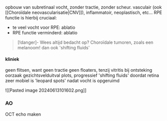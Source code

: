 opbouw van subretinaal vocht, zonder tractie, zonder scheur.
vasculair (ook [[Choroïdale neovascularisatie|CNV]]), inflammatoir, neoplastisch, etc...
RPE functie is hierbij cruciaal:
- te veel vocht voor RPE: ablatio
- RPE functie verminderd: ablatio

> [!danger]-  Wees altijd bedacht op?
> Choroïdale tumoren, zoals een melanoom!
> dan ook 'shifting fluids'

#### kliniek
geen flitsen, want geen tractie
geen floaters, tenzij vitritis bij ontsteking oorzaak
gezichtsvelduitval plots, progressief
'shifting fluids' doordat retina zeer mobiel is
'leopard spots' nadat vocht is opgeruimd

![[Pasted image 20240613101602.png]]

### AO
OCT
echo maken